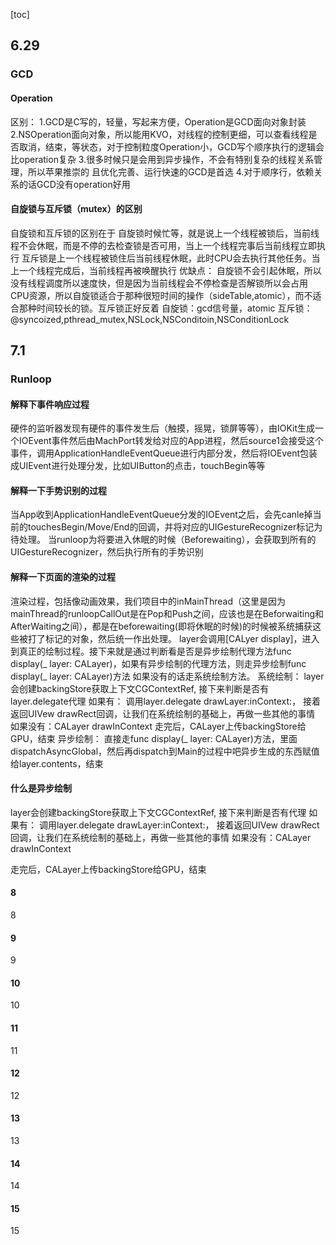 [toc]
## 6.29
### GCD
#### Operation
区别：
1.GCD是C写的，轻量，写起来方便，Operation是GCD面向对象封装
2.NSOperation面向对象，所以能用KVO，对线程的控制更细，可以查看线程是否取消，结束，等状态，对于控制粒度Operation小，GCD写个顺序执行的逻辑会比operation复杂
3.很多时候只是会用到异步操作，不会有特别复杂的线程关系管理，所以苹果推崇的 且优化完善、运行快速的GCD是首选
4.对于顺序行，依赖关系的话GCD没有operation好用

#### 自旋锁与互斥锁（mutex）的区别
自旋锁和互斥锁的区别在于
自旋锁时候忙等，就是说上一个线程被锁后，当前线程不会休眠，而是不停的去检查锁是否可用，当上一个线程完事后当前线程立即执行
互斥锁是上一个线程被锁住后当前线程休眠，此时CPU会去执行其他任务。当上一个线程完成后，当前线程再被唤醒执行
优缺点：
自旋锁不会引起休眠，所以没有线程调度所以速度快，但是因为当前线程会不停检查是否解锁所以会占用CPU资源，所以自旋锁适合于那种很短时间的操作（sideTable,atomic），而不适合那种时间较长的锁。互斥锁正好反着
自旋锁：gcd信号量，atomic
互斥锁：@syncoized,pthread_mutex,NSLock,NSConditoin,NSConditionLock

## 7.1
### Runloop
#### 解释下事件响应过程
硬件的监听器发现有硬件的事件发生后（触摸，摇晃，锁屏等等），由IOKit生成一个IOEvent事件然后由MachPort转发给对应的App进程，然后source1会接受这个事件，调用ApplicationHandleEventQueue进行内部分发，然后将IOEvent包装成UIEvent进行处理分发，比如UIButton的点击，touchBegin等等
#### 解释一下手势识别的过程
当App收到ApplicationHandleEventQueue分发的IOEvent之后，会先canle掉当前的touchesBegin/Move/End的回调，并将对应的UIGestureRecognizer标记为待处理。
当runloop为将要进入休眠的时候（Beforewaiting），会获取到所有的UIGestureRecognizer，然后执行所有的手势识别
#### 解释一下页面的渲染的过程
渲染过程，包括像动画效果，我们项目中的inMainThread（这里是因为mainThread的runloopCallOut是在Pop和Push之间，应该也是在Beforwaiting和AfterWaiting之间），都是在beforewaiting(即将休眠的时候)的时候被系统捕获这些被打了标记的对象，然后统一作出处理。
layer会调用[CALyer display]，进入到真正的绘制过程。接下来就是通过判断看是否是异步绘制代理方法func display(_ layer: CALayer)，如果有异步绘制的代理方法，则走异步绘制func display(_ layer: CALayer)方法
如果没有的话走系统绘制方法。
系统绘制：
layer会创建backingStore获取上下文CGContextRef,
接下来判断是否有layer.delegate代理
如果有：
调用layer.delegate drawLayer:inContext:，
接着返回UIVew drawRect回调，让我们在系统绘制的基础上，再做一些其他的事情
如果没有：CALayer drawInContext
走完后，CALayer上传backingStore给GPU，结束
异步绘制：
直接走func display(_ layer: CALayer)方法，里面dispatchAsyncGlobal，然后再dispatch到Main的过程中吧异步生成的东西赋值给layer.contents，结束

#### 什么是异步绘制
layer会创建backingStore获取上下文CGContextRef,
接下来判断是否有代理
如果有：
调用layer.delegate drawLayer:inContext:，
接着返回UIVew drawRect回调，让我们在系统绘制的基础上，再做一些其他的事情
如果没有：CALayer drawInContext

走完后，CALayer上传backingStore给GPU，结束
#### 8
8
#### 9
9
#### 10
10
#### 11
11
#### 12
12
#### 13
13
#### 14
14
#### 15
15